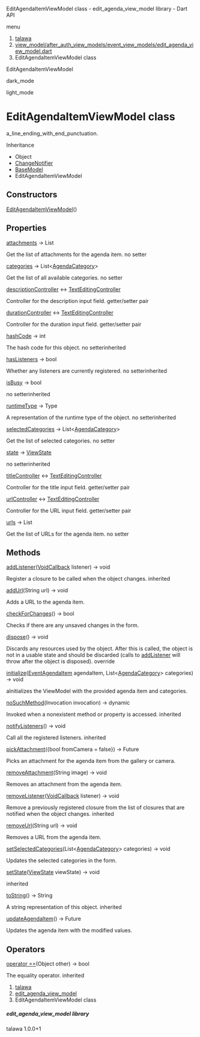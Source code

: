 




EditAgendaItemViewModel class - edit\_agenda\_view\_model library - Dart API







menu

1. [talawa](../index.html)
2. [view\_model/after\_auth\_view\_models/event\_view\_models/edit\_agenda\_view\_model.dart](../view_model_after_auth_view_models_event_view_models_edit_agenda_view_model/view_model_after_auth_view_models_event_view_models_edit_agenda_view_model-library.html)
3. EditAgendaItemViewModel class

EditAgendaItemViewModel


dark\_mode

light\_mode




# EditAgendaItemViewModel class


a\_line\_ending\_with\_end\_punctuation.


Inheritance

* Object
* [ChangeNotifier](https://api.flutter.dev/flutter/foundation/ChangeNotifier-class.html)
* [BaseModel](../view_model_base_view_model/BaseModel-class.html)
* EditAgendaItemViewModel



## Constructors

[EditAgendaItemViewModel](../view_model_after_auth_view_models_event_view_models_edit_agenda_view_model/EditAgendaItemViewModel/EditAgendaItemViewModel.html)()




## Properties

[attachments](../view_model_after_auth_view_models_event_view_models_edit_agenda_view_model/EditAgendaItemViewModel/attachments.html)
→ List<String>

Get the list of attachments for the agenda item.
no setter

[categories](../view_model_after_auth_view_models_event_view_models_edit_agenda_view_model/EditAgendaItemViewModel/categories.html)
→ List<[AgendaCategory](../models_events_event_agenda_category/AgendaCategory-class.html)>

Get the list of all available categories.
no setter

[descriptionController](../view_model_after_auth_view_models_event_view_models_edit_agenda_view_model/EditAgendaItemViewModel/descriptionController.html)
↔ [TextEditingController](https://api.flutter.dev/flutter/widgets/TextEditingController-class.html)

Controller for the description input field.
getter/setter pair

[durationController](../view_model_after_auth_view_models_event_view_models_edit_agenda_view_model/EditAgendaItemViewModel/durationController.html)
↔ [TextEditingController](https://api.flutter.dev/flutter/widgets/TextEditingController-class.html)

Controller for the duration input field.
getter/setter pair

[hashCode](https://api.flutter.dev/flutter/foundation/Listenable/hashCode.html)
→ int

The hash code for this object.
no setterinherited

[hasListeners](https://api.flutter.dev/flutter/foundation/ChangeNotifier/hasListeners.html)
→ bool

Whether any listeners are currently registered.
no setterinherited

[isBusy](../view_model_base_view_model/BaseModel/isBusy.html)
→ bool

no setterinherited

[runtimeType](https://api.flutter.dev/flutter/foundation/Listenable/runtimeType.html)
→ Type

A representation of the runtime type of the object.
no setterinherited

[selectedCategories](../view_model_after_auth_view_models_event_view_models_edit_agenda_view_model/EditAgendaItemViewModel/selectedCategories.html)
→ List<[AgendaCategory](../models_events_event_agenda_category/AgendaCategory-class.html)>

Get the list of selected categories.
no setter

[state](../view_model_base_view_model/BaseModel/state.html)
→ [ViewState](../enums_enums/ViewState.html)

no setterinherited

[titleController](../view_model_after_auth_view_models_event_view_models_edit_agenda_view_model/EditAgendaItemViewModel/titleController.html)
↔ [TextEditingController](https://api.flutter.dev/flutter/widgets/TextEditingController-class.html)

Controller for the title input field.
getter/setter pair

[urlController](../view_model_after_auth_view_models_event_view_models_edit_agenda_view_model/EditAgendaItemViewModel/urlController.html)
↔ [TextEditingController](https://api.flutter.dev/flutter/widgets/TextEditingController-class.html)

Controller for the URL input field.
getter/setter pair

[urls](../view_model_after_auth_view_models_event_view_models_edit_agenda_view_model/EditAgendaItemViewModel/urls.html)
→ List<String>

Get the list of URLs for the agenda item.
no setter



## Methods

[addListener](https://api.flutter.dev/flutter/foundation/ChangeNotifier/addListener.html)([VoidCallback](https://api.flutter.dev/flutter/dart-ui/VoidCallback.html) listener)
→ void


Register a closure to be called when the object changes.
inherited

[addUrl](../view_model_after_auth_view_models_event_view_models_edit_agenda_view_model/EditAgendaItemViewModel/addUrl.html)(String url)
→ void


Adds a URL to the agenda item.

[checkForChanges](../view_model_after_auth_view_models_event_view_models_edit_agenda_view_model/EditAgendaItemViewModel/checkForChanges.html)()
→ bool


Checks if there are any unsaved changes in the form.

[dispose](../view_model_after_auth_view_models_event_view_models_edit_agenda_view_model/EditAgendaItemViewModel/dispose.html)()
→ void


Discards any resources used by the object. After this is called, the
object is not in a usable state and should be discarded (calls to
[addListener](https://api.flutter.dev/flutter/foundation/ChangeNotifier/addListener.html) will throw after the object is disposed).
override

[initialize](../view_model_after_auth_view_models_event_view_models_edit_agenda_view_model/EditAgendaItemViewModel/initialize.html)([EventAgendaItem](../models_events_event_agenda_item/EventAgendaItem-class.html) agendaItem, List<[AgendaCategory](../models_events_event_agenda_category/AgendaCategory-class.html)> categories)
→ void


aInitializes the ViewModel with the provided agenda item and categories.

[noSuchMethod](https://api.flutter.dev/flutter/foundation/Listenable/noSuchMethod.html)(Invocation invocation)
→ dynamic


Invoked when a nonexistent method or property is accessed.
inherited

[notifyListeners](https://api.flutter.dev/flutter/foundation/ChangeNotifier/notifyListeners.html)()
→ void


Call all the registered listeners.
inherited

[pickAttachment](../view_model_after_auth_view_models_event_view_models_edit_agenda_view_model/EditAgendaItemViewModel/pickAttachment.html)({bool fromCamera = false})
→ Future<void>


Picks an attachment for the agenda item from the gallery or camera.

[removeAttachment](../view_model_after_auth_view_models_event_view_models_edit_agenda_view_model/EditAgendaItemViewModel/removeAttachment.html)(String image)
→ void


Removes an attachment from the agenda item.

[removeListener](https://api.flutter.dev/flutter/foundation/ChangeNotifier/removeListener.html)([VoidCallback](https://api.flutter.dev/flutter/dart-ui/VoidCallback.html) listener)
→ void


Remove a previously registered closure from the list of closures that are
notified when the object changes.
inherited

[removeUrl](../view_model_after_auth_view_models_event_view_models_edit_agenda_view_model/EditAgendaItemViewModel/removeUrl.html)(String url)
→ void


Removes a URL from the agenda item.

[setSelectedCategories](../view_model_after_auth_view_models_event_view_models_edit_agenda_view_model/EditAgendaItemViewModel/setSelectedCategories.html)(List<[AgendaCategory](../models_events_event_agenda_category/AgendaCategory-class.html)> categories)
→ void


Updates the selected categories in the form.

[setState](../view_model_base_view_model/BaseModel/setState.html)([ViewState](../enums_enums/ViewState.html) viewState)
→ void


inherited

[toString](https://api.flutter.dev/flutter/foundation/Listenable/toString.html)()
→ String


A string representation of this object.
inherited

[updateAgendaItem](../view_model_after_auth_view_models_event_view_models_edit_agenda_view_model/EditAgendaItemViewModel/updateAgendaItem.html)()
→ Future<void>


Updates the agenda item with the modified values.



## Operators

[operator ==](https://api.flutter.dev/flutter/foundation/Listenable/operator_equals.html)(Object other)
→ bool


The equality operator.
inherited



 


1. [talawa](../index.html)
2. [edit\_agenda\_view\_model](../view_model_after_auth_view_models_event_view_models_edit_agenda_view_model/view_model_after_auth_view_models_event_view_models_edit_agenda_view_model-library.html)
3. EditAgendaItemViewModel class

##### edit\_agenda\_view\_model library





talawa
1.0.0+1






